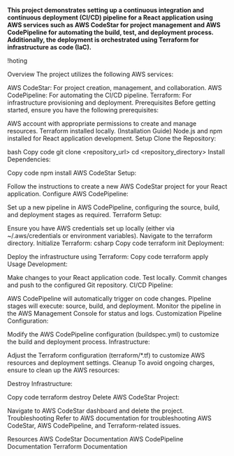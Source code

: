 **This project demonstrates setting up a continuous integration and continuous deployment (CI/CD) pipeline for a React application using AWS services such as AWS CodeStar for project management and AWS CodePipeline for automating the build, test, and deployment process. Additionally, the deployment is orchestrated using Terraform for infrastructure as code (IaC).**

!hoting

Overview
The project utilizes the following AWS services:

AWS CodeStar: For project creation, management, and collaboration. AWS CodePipeline: For automating the CI/CD pipeline. Terraform: For infrastructure provisioning and deployment. Prerequisites Before getting started, ensure you have the following prerequisites:

AWS account with appropriate permissions to create and manage resources. Terraform installed locally. (Installation Guide) Node.js and npm installed for React application development. Setup Clone the Repository:

bash Copy code git clone <repository_url> cd <repository_directory> Install Dependencies:

Copy code npm install AWS CodeStar Setup:

Follow the instructions to create a new AWS CodeStar project for your React application. Configure AWS CodePipeline:

Set up a new pipeline in AWS CodePipeline, configuring the source, build, and deployment stages as required. Terraform Setup:

Ensure you have AWS credentials set up locally (either via ~/.aws/credentials or environment variables). Navigate to the terraform directory. Initialize Terraform: csharp Copy code terraform init Deployment:

Deploy the infrastructure using Terraform: Copy code terraform apply Usage Development:

Make changes to your React application code. Test locally. Commit changes and push to the configured Git repository. CI/CD Pipeline:

AWS CodePipeline will automatically trigger on code changes. Pipeline stages will execute: source, build, and deployment. Monitor the pipeline in the AWS Management Console for status and logs. Customization Pipeline Configuration:

Modify the AWS CodePipeline configuration (buildspec.yml) to customize the build and deployment process. Infrastructure:

Adjust the Terraform configuration (terraform/*.tf) to customize AWS resources and deployment settings. Cleanup To avoid ongoing charges, ensure to clean up the AWS resources:

Destroy Infrastructure:

Copy code terraform destroy Delete AWS CodeStar Project:

Navigate to AWS CodeStar dashboard and delete the project. Troubleshooting Refer to AWS documentation for troubleshooting AWS CodeStar, AWS CodePipeline, and Terraform-related issues.

Resources
AWS CodeStar Documentation AWS CodePipeline Documentation Terraform Documentation
